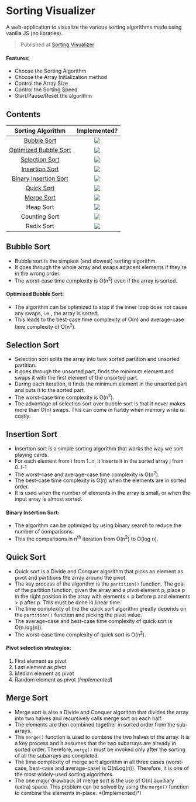 # Sorting Visualizer
A web-application to visualize the various sorting algorithms made using vanilla JS (no libraries).
> Published at [Sorting Visualizer](https://shreeviknesh.github.io/SortingVisualizer/)
#### Features:
- Choose the Sorting Algorithm
- Choose the Array Initialization method
- Control the Array Size
- Control the Sorting Speed
- Start/Pause/Reset the algorithm

Contents
----
|Sorting Algorithm|Implemented?|
|:-:|:-:|
|[Bubble Sort](#bubble-sort)|<img src="https://img.shields.io/badge/-Yes-2ECC40">|
|[Optimized Bubble Sort](#optimized-bubble-sort)|<img src="https://img.shields.io/badge/-Yes-2ECC40">|
|[Selection Sort](#selection-sort)|<img src="https://img.shields.io/badge/-Yes-2ECC40">|
|[Insertion Sort](#insertion-sort)|<img src="https://img.shields.io/badge/-Yes-2ECC40">|
|[Binary Insertion Sort](#binary-insertion-sort)|<img src="https://img.shields.io/badge/-No-FF4136">|
|[Quick Sort](#quick-sort)|<img src="https://img.shields.io/badge/-Yes-2ECC40">|
|[Merge Sort](#merge-sort)|<img src="https://img.shields.io/badge/-Yes-2ECC40">|
|Heap Sort|<img src="https://img.shields.io/badge/-No-FF4136">|
|Counting Sort|<img src="https://img.shields.io/badge/-No-FF4136">|
|Radix Sort|<img src="https://img.shields.io/badge/-No-FF4136">|

Bubble Sort
----
- Bubble sort is the simplest (and slowest) sorting algorithm.
- It goes through the whole array and swaps adjacent elements if they're in the wrong order. 
- The worst-case time complexity is O(n<sup>2</sup>) even if the array is sorted.
#### Optimized Bubble Sort:
- The algorithm can be optimized to stop if the inner loop does not cause any swaps, i.e., the array is sorted.
- This leads to the best-case time complexity of O(n) and average-case time complexity of O(n<sup>2</sup>).
  
Selection Sort
----
- Selection sort splits the array into two: sorted partition and unsorted partition.
- It goes through the unsorted part, finds the minimum element and swaps it with the first element of the unsorted part.
- During each iteration, it finds the minimum element in the unsorted part and puts it to the sorted part.
- The worst-case time complexity is O(n<sup>2</sup>).
- The advantage of selection sort over bubble sort is that it never makes more than O(n) swaps. This can come in handy when memory write is costly.

Insertion Sort
----
- Insertion sort is a simple sorting algorithm that works the way we sort playing cards.
- For each element from i from 1..n, it inserts it in the sorted array j from 0..i-1
- The worst-case and average-case time complexity is O(n<sup>2</sup>).
- The best-case time complexity is O(n) when the elements are in sorted order.
- It is used when the number of elements in the array is small, or when the input array is almost sorted.
#### Binary Insertion Sort:
- The algorithm can be optimized by using binary search to reduce the number of comparisons.
- This the comparisons in n<sup>th</sup> iteration from O(n<sup>2</sup>) to O(log n).

Quick Sort
----
- Quick sort is a Divide and Conquer algorithm that picks an element as pivot and partitions the array around the pivot.
- The key process of the algorithm is the `partition()` function. The goal of the partition function, given the array and a pivot element p, place p in the right position in the array with elements < p before p and elements > p after p. This must be done in linear time.
- The time complexity of the the quick sort algorithm greatly depends on the `partition()` function and picking the pivot value.
- The average-case and best-case time complexity of quick sort is O(n.log(n)).
- The worst-case time complexity of quick sort is O(n<sup>2</sup>).
#### Pivot selection strategies:
1. First element as pivot
2. Last element as pivot
3. Median element as pivot
4. Random element as pivot (*Implemented*)

Merge Sort
---- 
- Merge sort is also a Divide and Conquer algorithm that divides the array into two halves and recursively calls merge sort on each half.
- The elements are then combined together in sorted order from the sub-arrays.
- The `merge()` function is used to combine the two halves of the array. It is a key process and it assumes that the two subarrays are already in sorted order. Therefore, `merge()` must be invoked only after the sorting of all the subarrays are completed.
- The time complexity of merge sort algorithm in all three cases (worst-case, best-case and average-case) is O(nLog(n)). Therefore, it is one of the most widely-used sorting algorithms.
- The one major drawback of merge sort is the use of O(n) auxiliary (extra) space. This problem can be solved by using the `merge()` function to combine the elements in-place. *(Implemented)*I
